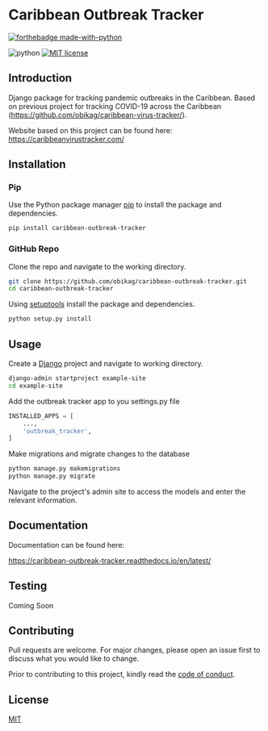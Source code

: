 # Caribbean Outbreak Tracker

[![forthebadge made-with-python][1]](https://www.python.org/)

![python][2] [![MIT license][3]](https://lbesson.mit-license.org/)

## Introduction

Django package for tracking pandemic outbreaks in the Caribbean. Based on previous project for tracking COVID-19 across the Caribbean (<https://github.com/obikag/caribbean-virus-tracker/>).

Website based on this project can be found here: <https://caribbeanvirustracker.com/>

## Installation

### Pip

Use the Python package manager [pip](https://pypi.org/project/pip/) to install the package and dependencies.

```bash
pip install caribbean-outbreak-tracker
```

### GitHub Repo

Clone the repo and navigate to the working directory.

```bash
git clone https://github.com/obikag/caribbean-outbreak-tracker.git
cd caribbean-outbreak-tracker
```

Using [setuptools](https://pypi.org/project/setuptools/) install the package and dependencies.

```bash
python setup.py install
```

## Usage

Create a [Django](https://www.djangoproject.com/) project and navigate to working directory.

```bash
django-admin startproject example-site
cd example-site
```

Add the outbreak tracker app to you settings.py file

```python
INSTALLED_APPS = [
    ...,
    'outbreak_tracker',
]
```

Make migrations and migrate changes to the database

```bash
python manage.py makemigrations
python manage.py migrate
```

Navigate to the project's admin site to access the models and enter the relevant information.

## Documentation

Documentation can be found here:

<https://caribbean-outbreak-tracker.readthedocs.io/en/latest/>

## Testing

Coming Soon

## Contributing

Pull requests are welcome. For major changes, please open an issue first to discuss what you would like to change.

Prior to contributing to this project, kindly read the [code of conduct](https://caribbean-outbreak-tracker.readthedocs.io/en/latest/code_of_conduct.html).

## License

[MIT](https://choosealicense.com/licenses/mit/)

[1]: https://forthebadge.com/images/badges/made-with-python.svg
[2]: https://img.shields.io/badge/python-3.6-blue
[3]: https://img.shields.io/badge/License-MIT-blue.svg
